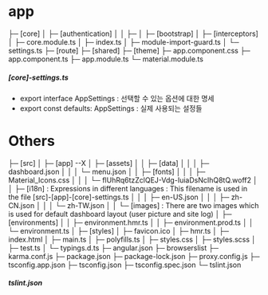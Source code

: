 # app

├─ [core]
│   ├─ [authentication]
│   │   ├─ 
│   ├─ [bootstrap]
│   ├─ [interceptors]
│   ├─ core.module.ts
│   ├─ index.ts
│   ├─ module-import-guard.ts
│   └─ settings.ts
├─ [route]
├─ [shared]
├─ [theme]
├─ app.component.css
├─ app.component.ts
├─ app.module.ts
└─ material.module.ts

##### [core]-settings.ts

* export interface AppSettings : 선택할 수 있는 옵션에 대한 명세
* export const defaults: AppSettings : 실제 사용되는 설정들

# Others

├─ [src]
│   ├─ [app] --X
│   ├─ [assets]
│   │   ├─ [data]
│   │   │   ├─ dashboard.json
│   │   │   └─ menu.json
│   │   ├─ [fonts]
│   │   │   ├─ Material_Icons.css
│   │   │   └─ flUhRq6tzZclQEJ-Vdg-IuiaDsNcIhQ8tQ.woff2
│   │   ├─ [i18n] : Expressions in different languages : This filename is used in the file [src]-[app]-[core]-settings.ts
│   │   │   ├─ en-US.json
│   │   │   ├─ zh-CN.json
│   │   │   └─ zh-TW.json
│   │   └─ [images] : There are two images which is used for default dashboard layout (user picture and site log)
│   ├─ [environments]
│   │   ├─ environment.hmr.ts
│   │   ├─ environment.prod.ts
│   │   └─ environment.ts
│   ├─ [styles]
│   ├─ favicon.ico
│   ├─ hmr.ts
│   ├─ index.html
│   ├─ main.ts
│   ├─ polyfills.ts
│   ├─ styles.css
│   ├─ styles.scss
│   ├─ test.ts
│   └─ typings.d.ts
├─ angular.json
├─ browserslist
├─ karma.conf.js
├─ package.json
├─ package-lock.json
├─ proxy.config.js
├─ tsconfig.app.json
├─ tsconfig.json
├─ tsconfig.spec.json
└─ tslint.json

##### tslint.json